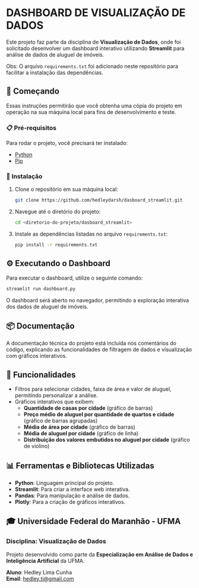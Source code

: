 
# DASHBOARD DE VISUALIZAÇÃO DE DADOS

Este projeto faz parte da disciplina de **Visualização de Dados**, onde foi solicitado desenvolver um dashboard interativo utilizando **Streamlit** para análise de dados de aluguel de imóveis.

Obs: O arquivo `requirements.txt` foi adicionado neste repositório para facilitar a instalação das dependências.

## 🚀 Começando

Essas instruções permitirão que você obtenha uma cópia do projeto em operação na sua máquina local para fins de desenvolvimento e teste.

### 📋 Pré-requisitos

Para rodar o projeto, você precisará ter instalado:
- [Python](https://www.python.org/)
- [Pip](https://pip.pypa.io/en/stable/installation/)

### 🔧 Instalação

1. Clone o repositório em sua máquina local:
   ```bash
   git clone https://github.com/hedleydarsh/dasboard_streamlit.git
   ```
2. Navegue até o diretório do projeto:
   ```bash
   cd <diretorio-do-projeto/dasboard_streamlit>
   ```
3. Instale as dependências listadas no arquivo `requirements.txt`:
   ```bash
   pip install -r requirements.txt
   ```

## ⚙️ Executando o Dashboard

Para executar o dashboard, utilize o seguinte comando:
```bash
streamlit run dashboard.py
```

O dashboard será aberto no navegador, permitindo a exploração interativa dos dados de aluguel de imóveis.

## 📦 Documentação

A documentação técnica do projeto está incluída nos comentários do código, explicando as funcionalidades de filtragem de dados e visualização com gráficos interativos.

## 📝 Funcionalidades

- Filtros para selecionar cidades, faixa de área e valor de aluguel, permitindo personalizar a análise.
- Gráficos interativos que exibem:
  - **Quantidade de casas por cidade** (gráfico de barras)
  - **Preço médio de aluguel por quantidade de quartos e cidade** (gráfico de barras agrupadas)
  - **Média de área por cidade** (gráfico de barras)
  - **Média de aluguel por cidade** (gráfico de linha)
  - **Distribuição dos valores embutidos no aluguel por cidade** (gráfico de violino)

## 📊 Ferramentas e Bibliotecas Utilizadas

- **Python**: Linguagem principal do projeto.
- **Streamlit**: Para criar a interface web interativa.
- **Pandas**: Para manipulação e análise de dados.
- **Plotly**: Para a criação de gráficos interativos.

## 🎓 Universidade Federal do Maranhão - UFMA
### **Disciplina**: Visualização de Dados

Projeto desenvolvido como parte da **Especialização em Análise de Dados e Inteligência Artificial** da UFMA.

**Aluno**: Hedley Lima Cunha  
**Email**: hedley.ti@gmail.com
